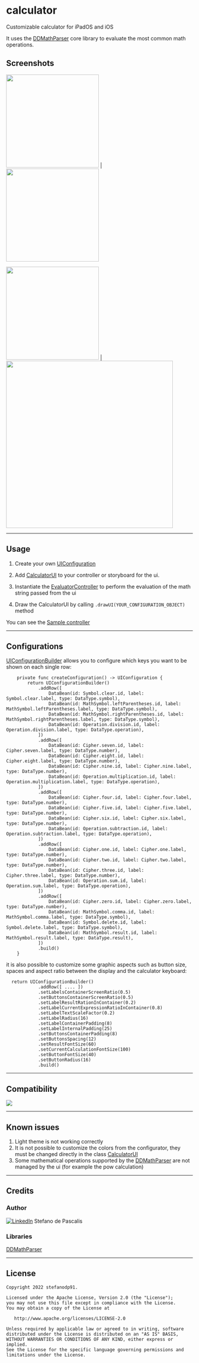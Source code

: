 # calculator

Customizable calculator for iPadOS and iOS

It uses the [DDMathParser](https://github.com/davedelong/DDMathParser.git) core library to evaluate the most common math operations.

## Screenshots

<img src="https://github.com/stefanodp91/calculator/blob/master/resources/iPhone13pro-screen1.png" width="250"> | <img src="https://github.com/stefanodp91/calculator/blob/master/resources/iPhone13pro-screen2.png" width="250"> 


<img src="https://github.com/stefanodp91/calculator/blob/master/resources/iPadPro11-screen2.png" width="250"> |
<img src="https://github.com/stefanodp91/calculator/blob/master/resources/iPadPro11-screen1.png" width="450"> 


---

## Usage

1. Create your own [UIConfiguration](https://github.com/stefanodp91/calculator/blob/master/calculator/presentation/UIConfiguration.swift)

2. Add [CalculatorUI](https://github.com/stefanodp91/calculator/blob/master/calculator/presentation/CalculatorUI.swift) to your controller or storyboard for the ui.

3. Instantiate the [EvaluatorController](https://github.com/stefanodp91/calculator/blob/master/calculator/business/EvaluatorController.swift) to perform the evaluation of the math string passed from the ui

4. Draw the CalculatorUI by calling `.drawUI(YOUR_CONFIGURATION_OBJECT)` method

You can see the [Sample controller](https://github.com/stefanodp91/calculator/blob/master/calculator/ViewController.swift)


--- 

## Configurations

[UIConfigurationBuilder](https://github.com/stefanodp91/calculator/blob/master/calculator/presentation/UIConfiguration.swift) allows you to configure which keys you want to be shown on each single row:


```
    private func createConfiguration() -> UIConfiguration {
        return UIConfigurationBuilder()
            .addRow([
                DataBean(id: Symbol.clear.id, label: Symbol.clear.label, type: DataType.symbol),
                DataBean(id: MathSymbol.leftParentheses.id, label: MathSymbol.leftParentheses.label, type: DataType.symbol),
                DataBean(id: MathSymbol.rightParentheses.id, label: MathSymbol.rightParentheses.label, type: DataType.symbol),
                DataBean(id: Operation.division.id, label: Operation.division.label, type: DataType.operation),
            ])
            .addRow([
                DataBean(id: Cipher.seven.id, label: Cipher.seven.label, type: DataType.number),
                DataBean(id: Cipher.eight.id, label: Cipher.eight.label, type: DataType.number),
                DataBean(id: Cipher.nine.id, label: Cipher.nine.label, type: DataType.number),
                DataBean(id: Operation.multiplication.id, label: Operation.multiplication.label, type: DataType.operation),
            ])
            .addRow([
                DataBean(id: Cipher.four.id, label: Cipher.four.label, type: DataType.number),
                DataBean(id: Cipher.five.id, label: Cipher.five.label, type: DataType.number),
                DataBean(id: Cipher.six.id, label: Cipher.six.label, type: DataType.number),
                DataBean(id: Operation.subtraction.id, label: Operation.subtraction.label, type: DataType.operation),
            ])
            .addRow([
                DataBean(id: Cipher.one.id, label: Cipher.one.label, type: DataType.number),
                DataBean(id: Cipher.two.id, label: Cipher.two.label, type: DataType.number),
                DataBean(id: Cipher.three.id, label: Cipher.three.label, type: DataType.number),
                DataBean(id: Operation.sum.id, label: Operation.sum.label, type: DataType.operation),
            ])
            .addRow([
                DataBean(id: Cipher.zero.id, label: Cipher.zero.label, type: DataType.number),
                DataBean(id: MathSymbol.comma.id, label: MathSymbol.comma.label, type: DataType.symbol),
                DataBean(id: Symbol.delete.id, label: Symbol.delete.label, type: DataType.symbol),
                DataBean(id: MathSymbol.result.id, label: MathSymbol.result.label, type: DataType.result),
            ])
            .build()
    }
```

it is also possible to customize some graphic aspects such as button size, spaces and aspect ratio between the display and the calculator keyboard:

```
  return UIConfigurationBuilder()
            .addRow([ .... ])
            .setLabelsContainerScreenRatio(0.5)
            .setButtonsContainerScreenRatio(0.5)
            .setLabelResultRationInContainer(0.2)
            .setLabelCurrentExpressionRatioInContainer(0.8)
            .setLabelTextScaleFactor(0.2)
            .setLabelRadius(16)
            .setLabelContainerPadding(8)
            .setLabelInternalPadding(25)
            .setButtonsContainerPadding(8)
            .setButtonsSpacing(12)
            .setResultFontSize(60)
            .setCurrentCalculationFontSize(100)
            .setButtonFontSize(40)
            .setButtonRadius(16)
            .build()
```

---

## Compatibility

<img src="https://github.com/stefanodp91/calculator/blob/master/resources/compatibility.png"> 

---

## Known issues

1. Light theme is not working correctly
2. It is not possible to customize the colors from the configurator, they must be changed directly in the class [CalculatorUI](https://github.com/stefanodp91/calculator/blob/master/calculator/presentation/CalculatorUI.swift)
3. Some mathematical operations supported by the [DDMathParser](https://github.com/davedelong/DDMathParser.git) are not managed by the ui (for example the pow calculation)

---

## Credits

### Author

[![LinkedIn](https://tks.com.au/Images/Home/LinkedIn.png)](https://it.linkedin.com/in/stefano-de-pascalis-1b51aa6a)
Stefano de Pascalis
[](https://it.linkedin.com/in/stefano-de-pascalis-1b51aa6a)

### Libraries 
[DDMathParser](https://github.com/davedelong/DDMathParser.git)

---

## License
    Copyright 2022 stefanodp91.

    Licensed under the Apache License, Version 2.0 (the "License");
    you may not use this file except in compliance with the License.
    You may obtain a copy of the License at

       http://www.apache.org/licenses/LICENSE-2.0

    Unless required by applicable law or agreed to in writing, software
    distributed under the License is distributed on an "AS IS" BASIS,
    WITHOUT WARRANTIES OR CONDITIONS OF ANY KIND, either express or implied.
    See the License for the specific language governing permissions and
    limitations under the License.
